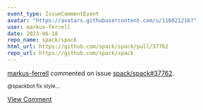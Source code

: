 ```yaml
---
event_type: IssueCommentEvent
avatar: "https://avatars.githubusercontent.com/u/116021216?"
user: markus-ferrell
date: 2023-06-18
repo_name: spack/spack
html_url: https://github.com/spack/spack/pull/37762
repo_url: https://github.com/spack/spack
---
```


<a href='https://github.com/markus-ferrell' target='_blank'>markus-ferrell</a> commented on issue <a href='https://github.com/spack/spack/pull/37762' target='_blank'>spack/spack#37762</a>.

<small>@spackbot fix style...</small>

<a href='https://github.com/spack/spack/pull/37762' target='_blank'>View Comment</a>